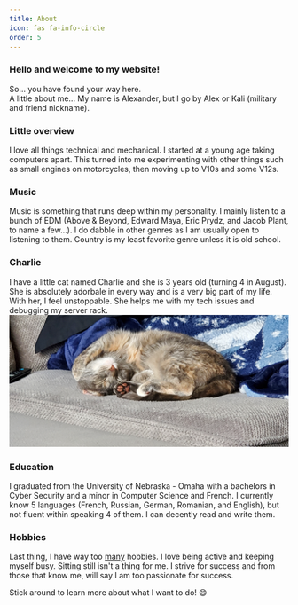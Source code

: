```yaml
---
title: About
icon: fas fa-info-circle
order: 5
---
```


<!-- > Add Markdown syntax content to file `_tabs/about.md`{: .filepath } and it will show up on this page.
{: .prompt-tip } -->

### Hello and welcome to my website!

So... you have found your way here.  
A little about me... My name is Alexander, but I go by Alex or Kali (military and friend nickname). 

### Little overview
I love all things technical and mechanical. I started at a young age taking computers apart. This turned into me experimenting with other things such as small engines on motorcycles, then moving up to V10s and some V12s.  

### Music
Music is something that runs deep within my personality. I mainly listen to a bunch of EDM (Above & Beyond, Edward Maya, Eric Prydz, and Jacob Plant, to name a few...). I do dabble in other genres as I am usually open to listening to them. Country is my least favorite genre unless it is old school.

### Charlie
I have a little cat named Charlie and she is 3 years old (turning 4 in August). She is absolutely adorbale in every way and is a very big part of my life. With her, I feel unstoppable. She helps me with my tech issues and debugging my server rack. 
![Charlie](../assets/img/charlie.jpg)

### Education
I graduated from the University of Nebraska - Omaha with a bachelors in Cyber Security and a minor in Computer Science and French. I currently know 5 languages (French, Russian, German, Romanian, and English), but not fluent within speaking 4 of them. I can decently read and write them.

### Hobbies
Last thing, I have way too <u>many</u> hobbies. I love being active and keeping myself busy. Sitting still isn't a thing for me. I strive for success and from those that know me, will say I am too passionate for success.  

Stick around to learn more about what I want to do! 😄